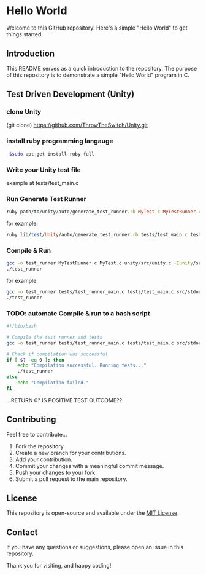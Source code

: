 # Hello World

Welcome to this GitHub repository! Here's a simple "Hello World" to get things started.

## Introduction

This README serves as a quick introduction to the repository. The purpose of this repository is to demonstrate a simple "Hello World" program in C.

## Test Driven Development (Unity)

### clone Unity

(git clone) <https://github.com/ThrowTheSwitch/Unity.git>

### install ruby programming langauge

 ```Bash
  $sudo apt-get install ruby-full
 ```

### Write your Unity test file

example at tests/test_main.c

### Run Generate Test Runner

```Ruby
ruby path/to/unity/auto/generate_test_runner.rb MyTest.c MyTestRunner.c
```

for example:

```ruby
ruby lib/test/Unity/auto/generate_test_runner.rb tests/test_main.c tests/test_runner_main.c
```


### Compile & Run

```bash
gcc -o test_runner MyTestRunner.c MyTest.c unity/src/unity.c -Iunity/src
./test_runner
```

for example

```bash
gcc -o test_runner tests/test_runner_main.c tests/test_main.c src/stdout.c lib/test/Unity/src/unity.c -Ilib/test/Unity/src -Isrc/ -DRUN_TEST
./test_runner
```


### TODO: automate Compile & run to a bash script

```bash
#!/bin/bash

# Compile the test runner and tests
gcc -o test_runner tests/test_runner_main.c tests/test_main.c src/stdout.c lib/test/Unity/src/unity.c -Ilib/test/Unity/src -Isrc/ -DRUN_TEST

# Check if compilation was successful
if [ $? -eq 0 ]; then
    echo "Compilation successful. Running tests..."
    ./test_runner
else
    echo "Compilation failed."
fi
```

...RETURN 0? IS POSITIVE TEST OUTCOME??


## Contributing

Feel free to contribute...

1. Fork the repository.
2. Create a new branch for your contributions.
3. Add your contribution.
4. Commit your changes with a meaningful commit message.
5. Push your changes to your fork.
6. Submit a pull request to the main repository.

## License

This repository is open-source and available under the [MIT License](LICENSE).

## Contact

If you have any questions or suggestions, please open an issue in this repository.

Thank you for visiting, and happy coding!
